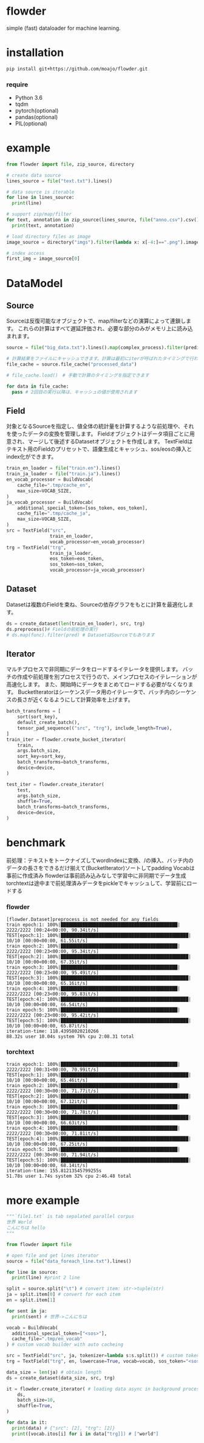 # flowder
simple (fast) dataloader for machine learning.

# installation

```sh
pip install git+https://github.com/moajo/flowder.git
```

### require
- Python 3.6
- tqdm
- pytorch(optional)
- pandas(optional)
- PIL(optional)

# example
```python
from flowder import file, zip_source, directory

# create data source
lines_source = file("text.txt").lines()

# data source is iterable
for line in lines_source:
  print(line)

# support zip/map/filter
for text, annotation in zip_source(lines_source, file("anno.csv").csv()):
  print(text, annotation)

# load directory files as image
image_source = directory("imgs").filter(lambda x: x[-4:]==".png").image()

# index access
first_img = image_source[0]
```

# DataModel
## Source
Sourceは反復可能なオブジェクトで、map/filterなどの演算によって連鎖します。
これらの計算はすべて遅延評価され、必要な部分のみがメモリ上に読み込まれます。
```python
source = file("big_data.txt").lines().map(complex_process).filter(predicate)

# 計算結果をファイルにキャッシュできます。計算は最初にiterが呼ばれたタイミングで行われます。
file_cache = source.file_cache("processed_data")

# file_cache.load()　# 手動で計算のタイミングを指定できます

for data in file_cache:
  pass # 2回目の実行以降は、キャッシュの値が使用されます
```
## Field
対象となるSourceを指定し、値全体の統計量を計算するような前処理や、それを使ったデータの変換を管理します。
Fieldオブジェクトはデータ項目ごとに用意され、マージして後述するDatasetオブジェクトを作成します。
TextFieldはテキスト用のFieldのプリセットで、語彙生成とキャッシュ、sos/eosの挿入とindex化ができます。
```python
train_en_loader = file("train.en").lines()
train_ja_loader = file("train.ja").lines()
en_vocab_processor = BuildVocab(
    cache_file=".tmp/cache_en",
    max_size=VOCAB_SIZE,
)
ja_vocab_processor = BuildVocab(
    additional_special_token=[sos_token, eos_token],
    cache_file=".tmp/cache_ja",
    max_size=VOCAB_SIZE,
)
src = TextField("src",
                train_en_loader,
                vocab_processor=en_vocab_processor)
trg = TextField("trg",
                train_ja_loader,
                eos_token=eos_token,
                sos_token=sos_token,
                vocab_processor=ja_vocab_processor)
```

## Dataset
Datasetは複数のFieldを束ね、Sourceの依存グラフをもとに計算を最適化します。
```python
ds = create_dataset(len(train_en_loader), src, trg)
ds.preprocess()# Fieldの前処理の実行
# ds.map(func).filter(pred) # DatasetはSourceでもあります
```
## Iterator
マルチプロセスで非同期にデータをロードするイテレータを提供します。
バッチの作成や前処理を別プロセスで行うので、メインプロセスのイテレーションが高速化します。
また、開始時にデータをまとめてロードする必要がなくなります。
BucketIteratorはシーケンスデータ用のイテレータで、バッチ内のシーケンスの長さが近くなるようにして計算効率を上げます。
```python
batch_transforms = [
    sort(sort_key),
    default_create_batch(),
    tensor_pad_sequence(("src", "trg"), include_length=True),
]
train_iter = flowder.create_bucket_iterator(
    train,
    args.batch_size,
    sort_key=sort_key,
    batch_transforms=batch_transforms,
    device=device,
)

test_iter = flowder.create_iterator(
    test,
    args.batch_size,
    shuffle=True,
    batch_transforms=batch_transforms,
    device=device,
)
```

# benchmark
前処理：テキストをトークナイズしてwordIndexに変換、<sos>/<eos>の挿入、バッチ内のデータの長さをできるだけ揃えて(BucketIterator)ソートしてpadding
Vocabは事前に作成済み
flowderは事前読み込みなしで学習中に非同期でデータ生成
torchtextは途中まで前処理済みデータをpickleでキャッシュして、学習前にロードする

### flowder
```
[flowder.Dataset]preprocess is not needed for any fields
train epoch:1: 100%|███████████████████████████████████████████| 2222/2222 [00:24<00:00, 90.34it/s]
TEST[epoch:1]: 100%|███████████████████████████████████████████████| 10/10 [00:00<00:00, 61.55it/s]
train epoch:2: 100%|███████████████████████████████████████████| 2222/2222 [00:23<00:00, 95.34it/s]
TEST[epoch:2]: 100%|███████████████████████████████████████████████| 10/10 [00:00<00:00, 67.35it/s]
train epoch:3: 100%|███████████████████████████████████████████| 2222/2222 [00:23<00:00, 95.49it/s]
TEST[epoch:3]: 100%|███████████████████████████████████████████████| 10/10 [00:00<00:00, 65.16it/s]
train epoch:4: 100%|███████████████████████████████████████████| 2222/2222 [00:23<00:00, 95.83it/s]
TEST[epoch:4]: 100%|███████████████████████████████████████████████| 10/10 [00:00<00:00, 66.54it/s]
train epoch:5: 100%|███████████████████████████████████████████| 2222/2222 [00:23<00:00, 95.42it/s]
TEST[epoch:5]: 100%|███████████████████████████████████████████████| 10/10 [00:00<00:00, 65.87it/s]
iteration-time: 118.43958020210266
88.32s user 10.04s system 76% cpu 2:08.31 total
```
### torchtext
```
train epoch:1: 100%|███████████████████████████████████████████| 2222/2222 [00:31<00:00, 70.99it/s]
TEST[epoch:1]: 100%|███████████████████████████████████████████████| 10/10 [00:00<00:00, 65.46it/s]
train epoch:2: 100%|███████████████████████████████████████████| 2222/2222 [00:30<00:00, 71.77it/s]
TEST[epoch:2]: 100%|███████████████████████████████████████████████| 10/10 [00:00<00:00, 67.12it/s]
train epoch:3: 100%|███████████████████████████████████████████| 2222/2222 [00:30<00:00, 71.78it/s]
TEST[epoch:3]: 100%|███████████████████████████████████████████████| 10/10 [00:00<00:00, 66.63it/s]
train epoch:4: 100%|███████████████████████████████████████████| 2222/2222 [00:30<00:00, 71.81it/s]
TEST[epoch:4]: 100%|███████████████████████████████████████████████| 10/10 [00:00<00:00, 67.25it/s]
train epoch:5: 100%|███████████████████████████████████████████| 2222/2222 [00:30<00:00, 71.94it/s]
TEST[epoch:5]: 100%|███████████████████████████████████████████████| 10/10 [00:00<00:00, 68.14it/s]
iteration-time: 155.81213545799255s
51.78s user 1.74s system 32% cpu 2:46.48 total
```

# more example
```python
"""`file1.txt` is tab sepalated parallel corpus
世界 World
こんにちは hello
"""

from flowder import file

# open file and get lines iterator
source = file("data_foreach_line.txt").lines()

for line in source:
  print(line) #print 2 line

split = source.split("\t") # convert item: str->tuple(str)
ja = split.item[0] # convert for each item
en = split.item[1]

for sent in ja:
  print(sent) # 世界->こんにちは

vocab = BuildVocab(
  additional_special_token=["<sos>"],
  cache_file=".tmp/en_vocab"
) # custom vocab builder with auto cacheing

src = TextField("src", ja, tokenizer=lambda s:s.split()) # custom tokenizer
trg = TextField("trg", en, lowercase=True, vocab=vocab, sos_token="<sos>") # there are more options

data_size = len(ja) # obtain length
ds = create_dataset(data_size, src, trg)

it = flowder.create_iterator( # loading data async in background process
    ds,
    batch_size=10,
    shuffle=True,
)

for data in it:
  print(data) # {"src": [2], "trg": [2]}
  print([vocab.itos[i] for i in data["trg]]) # ["world"]

```
